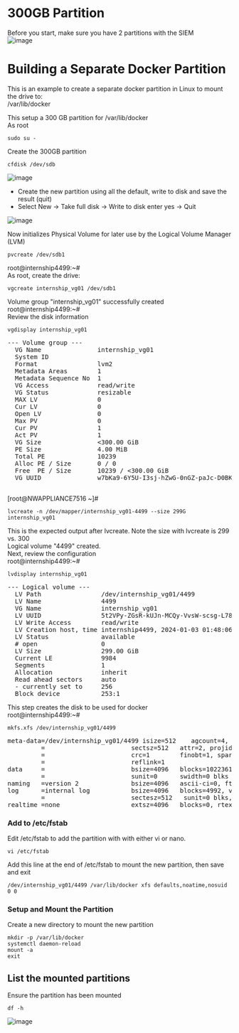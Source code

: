 # 300GB Partition
Before you start, make sure you have 2 partitions with the SIEM<br>
![image](https://github.com/user-attachments/assets/b7b9cffe-74d9-4b5f-a895-59b4c8cf7e49)

# Building a Separate Docker Partition

This is an example to create a separate docker partition in Linux to mount the drive to:<br>
/var/lib/docker

This setup a 300 GB partition for /var/lib/docker<br>
As root<br>
````
sudo su -
````
Create the 300GB partition
````
cfdisk /dev/sdb
````
![image](https://github.com/bruneaug/DShield-SIEM/assets/48228401/1a9db609-fd6f-489e-9bfe-161357720163)
* Create the new partition using all the default, write to disk and save the result (quit)<br>
* Select New -> Take full disk -> Write to disk enter yes -> Quit<br>

![image](https://github.com/bruneaug/DShield-SIEM/assets/48228401/e1977c75-af8f-4cc4-9ed7-7f437ce910cf)

Now initializes Physical Volume for later use by the Logical Volume Manager (LVM)<br>
````
pvcreate /dev/sdb1
````
root@internship4499:~# <br>
As root, create the drive:<br>
````
vgcreate internship_vg01 /dev/sdb1
````
Volume group "internship_vg01" successfully created<br>
root@internship4499:~#<br>
Review the disk information<br>
````
vgdisplay internship_vg01
````
<pre>
--- Volume group ---
  VG Name               internship_vg01
  System ID
  Format                lvm2
  Metadata Areas        1
  Metadata Sequence No  1
  VG Access             read/write
  VG Status             resizable
  MAX LV                0
  Cur LV                0
  Open LV               0
  Max PV                0
  Cur PV                1
  Act PV                1
  VG Size               <300.00 GiB
  PE Size               4.00 MiB
  Total PE              10239
  Alloc PE / Size       0 / 0
  Free  PE / Size       10239 / <300.00 GiB
  VG UUID               w7bKa9-6Y5U-I3sj-hZwG-0nGZ-paJc-D0BKrc
  </pre>

[root@NWAPPLIANCE7516 ~]#
````
lvcreate -n /dev/mapper/internship_vg01-4499 --size 299G internship_vg01
````
This is the expected output after lvcreate. Note the size with lvcreate is 299 vs. 300<br>
Logical volume "4499" created.<br>
Next, review the configuration<br>
root@internship4499:~#
````
lvdisplay internship_vg01
````
<pre>
--- Logical volume ---
  LV Path                /dev/internship_vg01/4499
  LV Name                4499
  VG Name                internship_vg01
  LV UUID                5t2VPy-ZGsR-kUJn-MCQy-VvsW-scsg-L78dp2
  LV Write Access        read/write
  LV Creation host, time internship4499, 2024-01-03 01:48:06 +0000
  LV Status              available
  # open                 0
  LV Size                299.00 GiB
  Current LE             9984
  Segments               1
  Allocation             inherit
  Read ahead sectors     auto
  - currently set to     256
  Block device           253:1
</pre>
This step creates the disk to be used for docker<br>
root@internship4499:~# <br>
````
mkfs.xfs /dev/internship_vg01/4499
````
<pre>
meta-data=/dev/internship_vg01/4499 isize=512    agcount=4, agsize=2555904 blks
         =                       sectsz=512   attr=2, projid32bit=1
         =                       crc=1        finobt=1, sparse=1, rmapbt=0
         =                       reflink=1
data     =                       bsize=4096   blocks=10223616, imaxpct=25
         =                       sunit=0      swidth=0 blks
naming   =version 2              bsize=4096   ascii-ci=0, ftype=1
log      =internal log           bsize=4096   blocks=4992, version=2
         =                       sectesz=512   sunit=0 blks, lazy-count=1
realtime =none                   extsz=4096   blocks=0, rtextents=0
</pre>

### Add to /etc/fstab
Edit /etc/fstab to add the partition with with either vi or nano.<br>
````
vi /etc/fstab
````
Add this line at the end of /etc/fstab to mount the new partition, then save and exit<br>
 ````
/dev/internship_vg01/4499 /var/lib/docker xfs defaults,noatime,nosuid 0 0
````
### Setup and Mount the Partition
Create a new directory to mount the new partition
````
mkdir -p /var/lib/docker
systemctl daemon-reload
mount -a
exit
````
## List the mounted partitions<br>
Ensure the partition has been mounted<br>
````
df -h
````
![image](https://github.com/bruneaug/DShield-SIEM/assets/48228401/7ad6f80e-3551-4f22-a279-8929358804ee)



